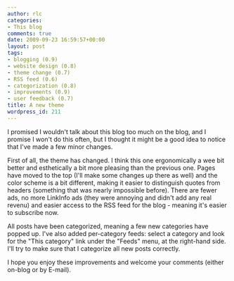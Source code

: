 ```yaml
---
author: rlc
categories:
- This blog
comments: true
date: 2009-09-23 16:59:57+00:00
layout: post
tags:
- blogging (0.9)
- website design (0.8)
- theme change (0.7)
- RSS feed (0.6)
- categorization (0.8)
- improvements (0.9)
- user feedback (0.7)
title: A new theme
wordpress_id: 211
---
```


I promised I wouldn't talk about this blog too much on the blog, and I promise I won't do this often, but I thought it might be a good idea to notice that I've made a few minor changes.

<!--more-->

First of all, the theme has changed. I think this one ergonomically a wee bit better and esthetically a bit more pleasing than the previous one. Pages have moved to the top (I'll make some changes up there as well) and the color scheme is a bit different, making it easier to distinguish quotes from headers (something that was nearly impossible before). There are fewer ads, no more LinkInfo ads (they were annoying and didn't add any real revenu) and easier access to the RSS feed for the blog - meaning it's easier to subscribe now.

All posts have been categorized, meaning a few new categories have popped up. I've also added per-category feeds: select a category and look for the "This category" link under the "Feeds" menu, at the right-hand side. I'll try to make sure that I categorize all new posts correctly.

I hope you enjoy these improvements and welcome your comments (either on-blog or by E-mail).